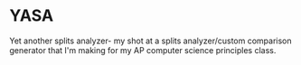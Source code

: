 # YASA
Yet another splits analyzer- my shot at a splits analyzer/custom comparison generator that I'm making for my AP computer science principles class.
